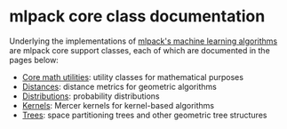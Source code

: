 # mlpack core class documentation

Underlying the implementations of [mlpack's machine learning
algorithms](../index.md#mlpack-algorithm-documentation) are mlpack core support
classes, each of which are documented in the pages below:

 * [Core math utilities](core/math.md): utility classes for mathematical
   purposes
 * [Distances](core/distances.md): distance metrics for geometric algorithms
 * [Distributions](core/distributions.md): probability distributions
 * [Kernels](core/kernels.md): Mercer kernels for kernel-based algorithms
 * [Trees](core/trees.md): space partitioning trees and other geometric tree
   structures
